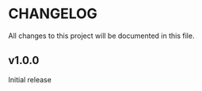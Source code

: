 # CHANGELOG

All changes to this project will be documented in this file.

## v1.0.0

Initial release
